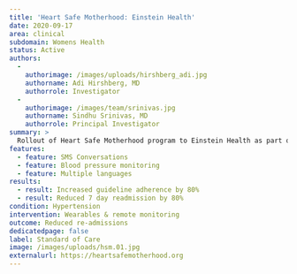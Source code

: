 ```yaml
---
title: 'Heart Safe Motherhood: Einstein Health'
date: 2020-09-17
area: clinical
subdomain: Womens Health
status: Active
authors:
  - 
    authorimage: /images/uploads/hirshberg_adi.jpg
    authorname: Adi Hirshberg, MD
    authorrole: Investigator
  - 
    authorimage: /images/team/srinivas.jpg
    authorname: Sindhu Srinivas, MD
    authorrole: Principal Investigator
summary: >
  Rollout of Heart Safe Motherhood program to Einstein Health as part of a Philadelphia-wide rollout of the program. This is funded by a grant from Merck via the Safer Cities program. Additional deployments at other Philadelphia based hospitals is ongoing. 
features:
  - feature: SMS Conversations
  - feature: Blood pressure monitoring
  - feature: Multiple languages
results:
  - result: Increased guideline adherence by 80%
  - result: Reduced 7 day readmission by 80%    
condition: Hypertension
intervention: Wearables & remote monitoring
outcome: Reduced re-admissions
dedicatedpage: false
label: Standard of Care 
image: /images/uploads/hsm.01.jpg
externalurl: https://heartsafemotherhood.org
---
```

